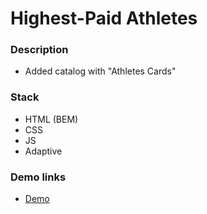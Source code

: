 # Highest-Paid Athletes

### Description

- Added catalog with "Athletes Cards"

### Stack

- HTML (BEM)
- CSS
- JS
- Adaptive

### Demo links

- [Demo](https://AndriiZakharenko.github.io/highest-paid-athletes/)

